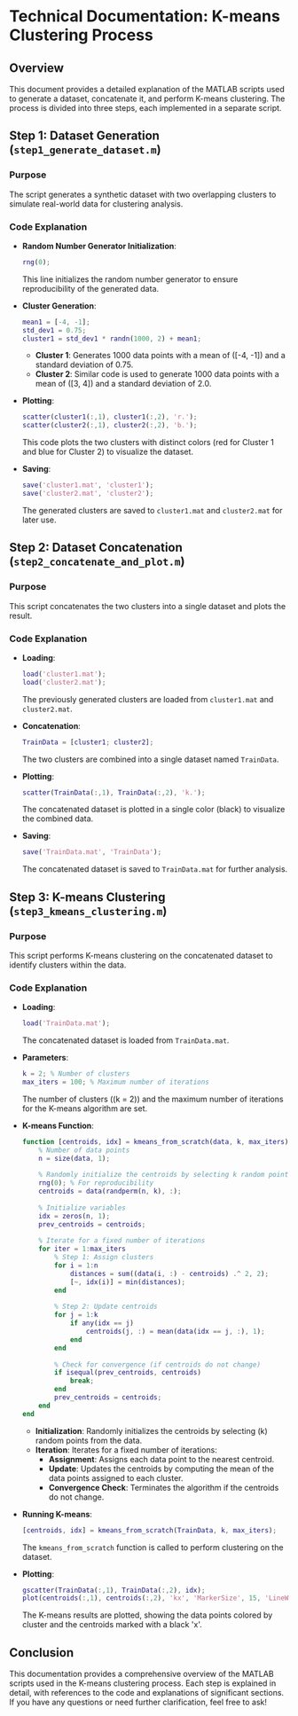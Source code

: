 # Technical Documentation: K-means Clustering Process

## Overview
This document provides a detailed explanation of the MATLAB scripts used to generate a dataset, concatenate it, and perform K-means clustering. The process is divided into three steps, each implemented in a separate script.

## Step 1: Dataset Generation (`step1_generate_dataset.m`)

### Purpose
The script generates a synthetic dataset with two overlapping clusters to simulate real-world data for clustering analysis.

### Code Explanation
- **Random Number Generator Initialization**:
  ```matlab
  rng(0);
  ```
  This line initializes the random number generator to ensure reproducibility of the generated data.

- **Cluster Generation**:
  ```matlab
  mean1 = [-4, -1];
  std_dev1 = 0.75;
  cluster1 = std_dev1 * randn(1000, 2) + mean1;
  ```
  - **Cluster 1**: Generates 1000 data points with a mean of \([-4, -1]\) and a standard deviation of 0.75.
  - **Cluster 2**: Similar code is used to generate 1000 data points with a mean of \([3, 4]\) and a standard deviation of 2.0.

- **Plotting**:
  ```matlab
  scatter(cluster1(:,1), cluster1(:,2), 'r.');
  scatter(cluster2(:,1), cluster2(:,2), 'b.');
  ```
  This code plots the two clusters with distinct colors (red for Cluster 1 and blue for Cluster 2) to visualize the dataset.

- **Saving**:
  ```matlab
  save('cluster1.mat', 'cluster1');
  save('cluster2.mat', 'cluster2');
  ```
  The generated clusters are saved to `cluster1.mat` and `cluster2.mat` for later use.

## Step 2: Dataset Concatenation (`step2_concatenate_and_plot.m`)

### Purpose
This script concatenates the two clusters into a single dataset and plots the result.

### Code Explanation
- **Loading**:
  ```matlab
  load('cluster1.mat');
  load('cluster2.mat');
  ```
  The previously generated clusters are loaded from `cluster1.mat` and `cluster2.mat`.

- **Concatenation**:
  ```matlab
  TrainData = [cluster1; cluster2];
  ```
  The two clusters are combined into a single dataset named `TrainData`.

- **Plotting**:
  ```matlab
  scatter(TrainData(:,1), TrainData(:,2), 'k.');
  ```
  The concatenated dataset is plotted in a single color (black) to visualize the combined data.

- **Saving**:
  ```matlab
  save('TrainData.mat', 'TrainData');
  ```
  The concatenated dataset is saved to `TrainData.mat` for further analysis.

## Step 3: K-means Clustering (`step3_kmeans_clustering.m`)

### Purpose
This script performs K-means clustering on the concatenated dataset to identify clusters within the data.

### Code Explanation
- **Loading**:
  ```matlab
  load('TrainData.mat');
  ```
  The concatenated dataset is loaded from `TrainData.mat`.

- **Parameters**:
  ```matlab
  k = 2; % Number of clusters
  max_iters = 100; % Maximum number of iterations
  ```
  The number of clusters (\(k = 2\)) and the maximum number of iterations for the K-means algorithm are set.

- **K-means Function**:
  ```matlab
  function [centroids, idx] = kmeans_from_scratch(data, k, max_iters)
      % Number of data points
      n = size(data, 1);
      
      % Randomly initialize the centroids by selecting k random points from the data
      rng(0); % For reproducibility
      centroids = data(randperm(n, k), :);
      
      % Initialize variables
      idx = zeros(n, 1);
      prev_centroids = centroids;
      
      % Iterate for a fixed number of iterations
      for iter = 1:max_iters
          % Step 1: Assign clusters
          for i = 1:n
              distances = sum((data(i, :) - centroids) .^ 2, 2);
              [~, idx(i)] = min(distances);
          end
          
          % Step 2: Update centroids
          for j = 1:k
              if any(idx == j)
                  centroids(j, :) = mean(data(idx == j, :), 1);
              end
          end
          
          % Check for convergence (if centroids do not change)
          if isequal(prev_centroids, centroids)
              break;
          end
          prev_centroids = centroids;
      end
  end
  ```
  - **Initialization**: Randomly initializes the centroids by selecting \(k\) random points from the data.
  - **Iteration**: Iterates for a fixed number of iterations:
    - **Assignment**: Assigns each data point to the nearest centroid.
    - **Update**: Updates the centroids by computing the mean of the data points assigned to each cluster.
    - **Convergence Check**: Terminates the algorithm if the centroids do not change.

- **Running K-means**:
  ```matlab
  [centroids, idx] = kmeans_from_scratch(TrainData, k, max_iters);
  ```
  The `kmeans_from_scratch` function is called to perform clustering on the dataset.

- **Plotting**:
  ```matlab
  gscatter(TrainData(:,1), TrainData(:,2), idx);
  plot(centroids(:,1), centroids(:,2), 'kx', 'MarkerSize', 15, 'LineWidth', 3);
  ```
  The K-means results are plotted, showing the data points colored by cluster and the centroids marked with a black 'x'.

## Conclusion
This documentation provides a comprehensive overview of the MATLAB scripts used in the K-means clustering process. Each step is explained in detail, with references to the code and explanations of significant sections. If you have any questions or need further clarification, feel free to ask! 
